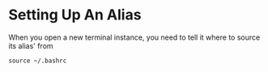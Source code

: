 # Setting Up An Alias

When you open a new terminal instance, you need to tell it where to source its alias' from

`source ~/.bashrc`
